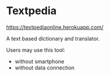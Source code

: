 # Textpedia
<https://textpediaonline.herokuapp.com/>


A text based dictionary and translator. 

Users may use this tool:
* without smartphone
* without data connection

